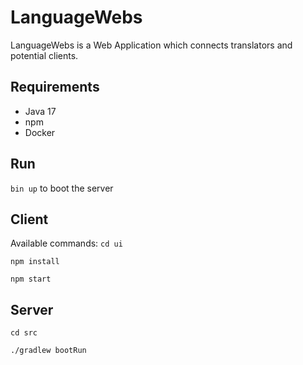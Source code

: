 # LanguageWebs

LanguageWebs is a Web Application which connects translators and potential clients.

## Requirements

- Java 17
- npm
- Docker

## Run

`bin up` to boot the server

## Client

Available commands:
`cd ui`

`npm install`

`npm start`

## Server

`cd src`

`./gradlew bootRun`

